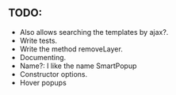 
TODO:
----
 * Also allows searching the templates by ajax?.
 * Write tests.
 * Write the method removeLayer.
 * Documenting.
 * Name?: I like the name SmartPopup
 * Constructor options. 
 * Hover popups